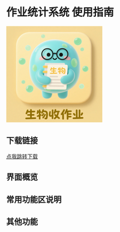 # 作业统计系统 使用指南
![Logo](images/homework.png "作业统计系统 Logo")

## 下载链接
[点我跳转下载](https://github.com/pigeons2023/homework_accounting)

## 界面概览



## 常用功能区说明


## 其他功能
